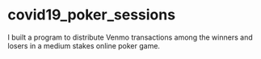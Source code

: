 # covid19_poker_sessions
I built a program to distribute Venmo transactions among the winners and losers in a medium stakes online poker game. 
